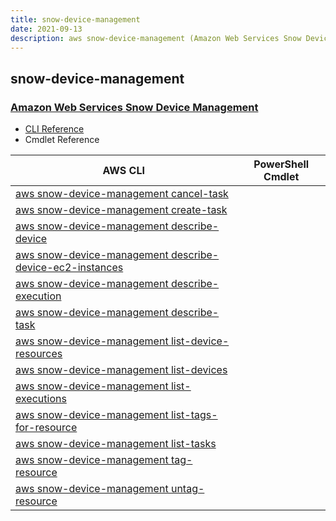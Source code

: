 ```yaml
---
title: snow-device-management
date: 2021-09-13
description: aws snow-device-management (Amazon Web Services Snow Device Management) command/cmdlet list.
---
```


## snow-device-management

### [Amazon Web Services Snow Device Management](https://aws.amazon.com/snow/)

* [CLI Reference](https://docs.aws.amazon.com/cli/latest/reference/snow-device-management/index.html)
* Cmdlet Reference

|AWS CLI|PowerShell Cmdlet|
|----|----|
|[aws snow-device-management cancel-task](https://docs.aws.amazon.com/cli/latest/reference/snow-device-management/cancel-task.html)||
|[aws snow-device-management create-task](https://docs.aws.amazon.com/cli/latest/reference/snow-device-management/create-task.html)||
|[aws snow-device-management describe-device](https://docs.aws.amazon.com/cli/latest/reference/snow-device-management/describe-device.html)||
|[aws snow-device-management describe-device-ec2-instances](https://docs.aws.amazon.com/cli/latest/reference/snow-device-management/describe-device-ec2-instances.html)||
|[aws snow-device-management describe-execution](https://docs.aws.amazon.com/cli/latest/reference/snow-device-management/describe-execution.html)||
|[aws snow-device-management describe-task](https://docs.aws.amazon.com/cli/latest/reference/snow-device-management/describe-task.html)||
|[aws snow-device-management list-device-resources](https://docs.aws.amazon.com/cli/latest/reference/snow-device-management/list-device-resources.html)||
|[aws snow-device-management list-devices](https://docs.aws.amazon.com/cli/latest/reference/snow-device-management/list-devices.html)||
|[aws snow-device-management list-executions](https://docs.aws.amazon.com/cli/latest/reference/snow-device-management/list-executions.html)||
|[aws snow-device-management list-tags-for-resource](https://docs.aws.amazon.com/cli/latest/reference/snow-device-management/list-tags-for-resource.html)||
|[aws snow-device-management list-tasks](https://docs.aws.amazon.com/cli/latest/reference/snow-device-management/list-tasks.html)||
|[aws snow-device-management tag-resource](https://docs.aws.amazon.com/cli/latest/reference/snow-device-management/tag-resource.html)||
|[aws snow-device-management untag-resource](https://docs.aws.amazon.com/cli/latest/reference/snow-device-management/untag-resource.html)||

